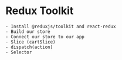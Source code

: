 # Redux Toolkit
    - Install @reduxjs/toolkit and react-redux
    - Build our store
    - Connect our store to our app
    - Slice (cartSlice)
    - dispatch(action)
    - Selector
